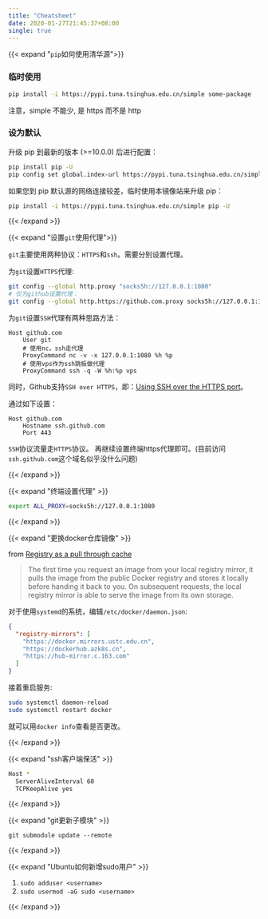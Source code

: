 ```yaml
---
title: "Cheatsheet"
date: 2020-01-27T21:45:37+08:00
single: true
---
```


{{< expand "`pip`如何使用清华源">}}

### 临时使用

```bash
pip install -i https://pypi.tuna.tsinghua.edu.cn/simple some-package
```

注意，simple 不能少, 是 https 而不是 http

### 设为默认

升级 pip 到最新的版本 (>=10.0.0) 后进行配置：

```bash
pip install pip -U
pip config set global.index-url https://pypi.tuna.tsinghua.edu.cn/simple
```

如果您到 pip 默认源的网络连接较差，临时使用本镜像站来升级 pip：

```bash
pip install -i https://pypi.tuna.tsinghua.edu.cn/simple pip -U
```

{{< /expand >}}

{{< expand "设置`git`使用代理">}}

`git`主要使用两种协议：`HTTPS`和`ssh`。需要分别设置代理。

为`git`设置`HTTPS`代理: 

```bash
git config --global http.proxy "socks5h://127.0.0.1:1080"
# 仅为github设置代理：
git config --global http.https://github.com.proxy socks5h://127.0.0.1:1080
```

为`git`设置`SSH`代理有两种思路方法：

```git_config
Host github.com
    User git
    # 使用nc，ssh走代理
    ProxyCommand nc -v -x 127.0.0.1:1080 %h %p
    # 使用vps作为ssh跳板做代理
    ProxyCommand ssh -q -W %h:%p vps
```

同时，Github支持`SSH over HTTPS`，即：[Using SSH over the HTTPS port](https://help.github.com/en/github/authenticating-to-github/using-ssh-over-the-https-port)。

通过如下设置：

```git_config
Host github.com
    Hostname ssh.github.com
    Port 443
```

`SSH`协议流量走`HTTPS`协议。
再继续设置终端https代理即可。(目前访问`ssh.github.com`这个域名似乎没什么问题)

{{< /expand >}}

{{< expand  "终端设置代理" >}}

```bash
export ALL_PROXY=socks5h://127.0.0.1:1080
```

{{< /expand >}}

{{< expand "更换docker仓库镜像" >}}

from [Registry as a pull through cache](https://docs.docker.com/registry/recipes/mirror/)

> The first time you request an image from your local registry mirror, it pulls the image from the public Docker registry and stores it locally before handing it back to you. On subsequent requests, the local registry mirror is able to serve the image from its own storage.

对于使用`systemd`的系统，编辑`/etc/docker/daemon.json`:

```json
{
  "registry-mirrors": [
    "https://docker.mirrors.ustc.edu.cn",
    "https://dockerhub.azk8s.cn",
    "https://hub-mirror.c.163.com"
  ]
}
```

接着重启服务:

```bash
sudo systemctl daemon-reload
sudo systemctl restart docker
```

就可以用`docker info`查看是否更改。


{{< /expand >}}

{{< expand "ssh客户端保活" >}}

```bash
Host *
  ServerAliveInterval 60
  TCPKeepAlive yes
```

{{< /expand >}}

{{< expand "git更新子模块" >}}
```
git submodule update --remote
```
{{< /expand >}}


{{< expand "Ubuntu如何新增sudo用户" >}}

1. `sudo adduser <username>`
2. `sudo usermod -aG sudo <username>`

{{< /expand >}}
